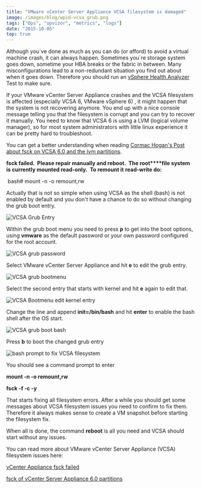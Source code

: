 ```yaml
---
title: "VMware vCenter Server Appliance VCSA filesystem is damaged"
image: /images/blog/wpid-vcsa_grub.png
tags: ["Ops", "opvizor", "metrics", "logs"]
date: "2015-10-05"
top: true
---
```


Although you´ve done as much as you can do (or afford) to avoid a virtual machine crash, it can always happen. Sometimes you´re storage system goes down, sometime your HBA breaks or the fabric in between. Many misconfigurations lead to a non-redundant situation you find out about when it goes down. Therefore you should run an [vSphere Health Analyzer](http://try.opvizor.com/health-analyzer/ "vSphere Health Analyzer") Test to make sure.

If your VMware vCenter Server Appliance crashes and the VCSA filesystem is affected (especially VCSA 6, VMware vSphere 6) , it might happen that the system is not recovering anymore. You end up with a nice console message telling you that the filesystem is corrupt and you can try to recover it manually. You need to know that VCSA 6 is using a LVM (logical volume manager), so for most system administrators with little linux experience it can be pretty hard to troubleshoot.

You can get a better understanding when reading [Cormac Hogan's Post about fsck on VCSA 6.0 and the lvm partitions](http://cormachogan.com/2015/06/03/fsck-of-vcenter-server-appliance-6-0-partitions/ "Cormac Hogan's Post about fsck on VCSA 6.0 and the lvm partitions").

**fsck failed.  Please repair manually and reboot.  The root****file system is currently mounted read-only.  To remount it** **read-write do:**

 bash# mount -n -o remount,rw 

Actually that is not so simple when using VCSA as the shell (bash) is not enabled by default and you don't have a chance to do so without changing the grub boot entry.

![VCSA Grub Entry](/images/blog/wpid-vcsa_grub.png)

Within the grub boot menu you need to press **p** to get into the boot options, using **vmware** as the default password or your own password configured for the root account.

![VCSA grub password](/images/blog/wpid-grub_pw.png)

Select VMware vCenter Server Appliance and hit **e** to edit the grub entry.

![VCSA grub bootmenu](/images/blog/wpid-grub_bootmenu.png)

Select the second entry that starts with kernel and hit **e** again to edit that.

![VCSA Bootmenu edit kernel entry](/images/blog/wpid-grub_bootmenu_edit.png)

Change the line and append **init=/bin/bash** and hit **enter** to enable the bash shell after the OS start.

![VCSA grub boot bash](/images/blog/wpid-grub_enable_bash.png)

Press **b** to boot the changed grub entry

![bash prompt to fix VCSA filesystem](/images/blog/wpid-shell-vcsa.png)

You should see a command prompt to enter 

**mount -n -o remount,rw**

**fsck -f -c -y**

That starts fixing all filesystem errors. After a while you should get some messages about VCSA filesystem issues you need to confirm to fix them. Therefore it always makes sense to create a VM snapshot before starting the filesystem fix.

When all is done, the command **reboot** is all you need and VCSA should start without any issues.

You can read more about VMware vCenter Server Appliance (VCSA) filesystem issues here:

[vCenter Appliance fsck failed](http://www.virtualizationteam.com/server-virtualization/vcenter-appliance-fsck-failed.html "vCenter Appliance fsck failed ")

[fsck of vCenter Server Appliance 6.0 partitions](http://cormachogan.com/2015/06/03/fsck-of-vcenter-server-appliance-6-0-partitions/ "fsck of vCenter Server Appliance 6.0 partitions")
